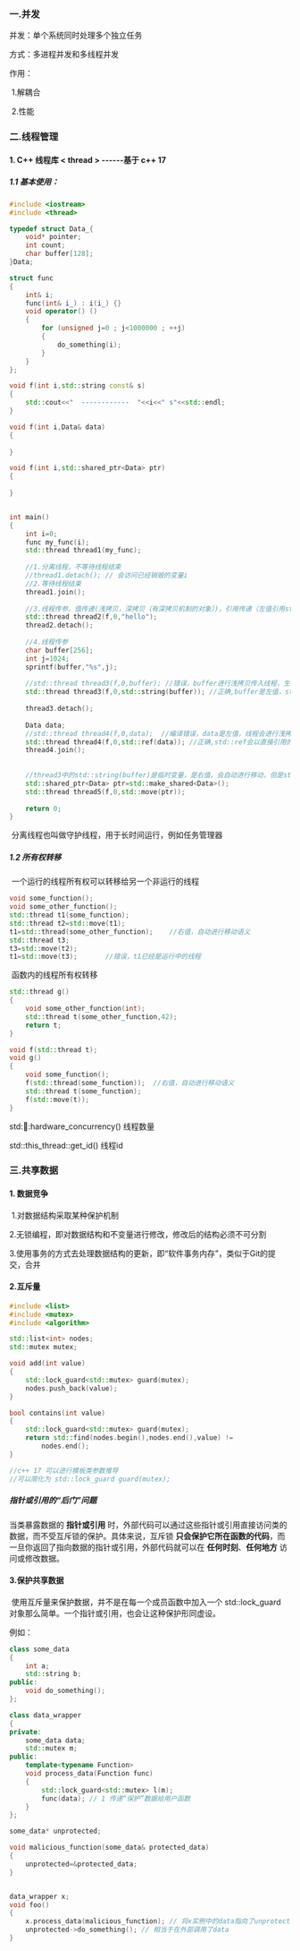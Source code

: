 

### 一.并发

并发：单个系统同时处理多个独立任务

方式：多进程并发和多线程并发

作用：

​			1.解耦合

​			2.性能





### 二.线程管理

#### 1. C++  线程库  < thread > 	------基于 c++ 17

##### 1.1 基本使用：

```c++
#include <iostream>
#include <thread>

typedef struct Data_{
    void* pointer;
    int count;
    char buffer[128];
}Data;

struct func
{
    int& i;
    func(int& i_) : i(i_) {}
    void operator() ()
    {
        for (unsigned j=0 ; j<1000000 ; ++j)
        {
            do_something(i);
        }
    }
};

void f(int i,std::string const& s)
{
    std::cout<<"  ------------  "<<i<<" s"<<std::endl;
}

void f(int i,Data& data)
{
    
}

void f(int i,std::shared_ptr<Data> ptr)
{
    
}


int main()
{
    int i=0;
    func my_func(i);
    std::thread thread1(my_func);
   	
    //1.分离线程，不等待线程结束
    //thread1.detach(); // 会访问已经销毁的变量i
    //2.等待线程结束
    thread1.join();
    
    //3.线程传参，值传递(浅拷贝，深拷贝（有深拷贝机制的对象）)，引用传递（左值引用std::ref,右值移动std::move），指针传递（指针地址浅拷贝）
    std::thread thread2(f,0,"hello");
    thread2.detach();
    
    //4.线程传参
    char buffer[256];
    int j=1024;
    sprintf(buffer,"%s",j);
    
    //std::thread thread3(f,0,buffer); //错误，buffer进行浅拷贝传入线程，生命周期结束，线程依旧访问
    std::thread thread3(f,0,std::string(buffer)); //正确,buffer是左值，std::string()会对左值进行深拷贝，右值进行移动；std::string(buffer)是临时对象，是右值，会移动到线程中，此时buffer的数据副本所有权属于线程,f是引用，直接使用线程上下文中的buffer数据副本
    
    thread3.detach();
    
    Data data;
    //std::thread thread4(f,0,data);  //编译错误，data是左值，线程会进行浅拷贝，浅拷贝会以右值的方式传入f函数，但是f函数参数是引用，会引发错误
    std::thread thread4(f,0,std::ref(data)); //正确,std::ref会以直接引用的方式传入线程上下文
    thread4.join();
    
    
    //thread3中的std::string(buffer)是临时变量，是右值，会自动进行移动，但是std::shared_ptr这类仅支持移动的左值必须显示进行移动
    std::shared_ptr<Data> ptr=std::make_shared<Data>();
    std::thread thread5(f,0,std::move(ptr));
    
    return 0;
}
```

​	分离线程也叫做守护线程，用于长时间运行，例如任务管理器

##### 1.2 所有权转移

​		一个运行的线程所有权可以转移给另一个非运行的线程

```c++
void some_function();
void some_other_function();
std::thread t1(some_function);
std::thread t2=std::move(t1);
t1=std::thread(some_other_function); 	//右值，自动进行移动语义
std::thread t3;
t3=std::move(t2);
t1=std::move(t3); 		//错误，t1已经是运行中的线程
```

​		函数内的线程所有权转移

```c++
std::thread g()
{
    void some_other_function(int);
    std::thread t(some_other_function,42);
    return t;
}

void f(std::thread t);
void g()
{
    void some_function();
    f(std::thread(some_function));	//右值，自动进行移动语义
    std::thread t(some_function);
    f(std::move(t));
}
```



std::thread::hardware_concurrency()  线程数量

std::this_thread::get_id() 线程id



### 三.共享数据

#### 1. 数据竞争

​		1.对数据结构采取某种保护机制

​		2.无锁编程，即对数据结构和不变量进行修改，修改后的结构必须不可分割

​		3.使用事务的方式去处理数据结构的更新，即“软件事务内存”，类似于Git的提交，合并



#### 2.互斥量

```c++
#include <list>
#include <mutex>
#include <algorithm>

std::list<int> nodes;
std::mutex mutex;

void add(int value)
{
    std::lock_guard<std::mutex> guard(mutex);
    nodes.push_back(value);
}

bool contains(int value)
{
    std::lock_guard<std::mutex> guard(mutex);
    return std::find(nodes.begin(),nodes.end(),value) !=
        nodes.end();
}

//c++ 17 可以进行模板类参数推导
//可以简化为 std::lock_guard guard(mutex);
```

##### **指针或引用的“后门”问题**

当类暴露数据的 **指针或引用** 时，外部代码可以通过这些指针或引用直接访问类的数据，而不受互斥锁的保护。具体来说，互斥锁 **只会保护它所在函数的代码**，而一旦你返回了指向数据的指针或引用，外部代码就可以在 **任何时刻**、**任何地方** 访问或修改数据。



#### 3.保护共享数据

​	使用互斥量来保护数据，并不是在每一个成员函数中加入一个 std::lock_guard 对象那么简单。一个指针或引用，也会让这种保护形同虚设。

例如：

```c++
class some_data
{
    int a;
    std::string b;
public:
    void do_something();
};

class data_wrapper
{
private:
    some_data data;
    std::mutex m;
public:
    template<typename Function>
    void process_data(Function func)
    {
        std::lock_guard<std::mutex> l(m);
        func(data); // 1 传递“保护”数据给用户函数
    }
};

some_data* unprotected;

void malicious_function(some_data& protected_data)
{
 	unprotected=&protected_data;
}


data_wrapper x;
void foo()
{
    x.process_data(malicious_function); // 将x实例中的data指向了unprotected指针
    unprotected->do_something(); // 相当于在外部调用了data
}
```

